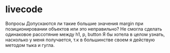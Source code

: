 # livecode

Вопросы
Допускаются ли такие большие значения margin при позиционировании объектов или это неправильно?
Не смогла сделать одинаковое рассотяние между h1, p, button
Я бы хотела в целом узнать, насколько у меня получается, т.к в большинстве своем я действую методом тыка и гугла.
